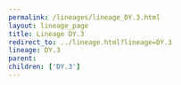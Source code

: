 ```yaml
---
permalink: /lineages/lineage_DY.3.html
layout: lineage_page
title: Lineage DY.3
redirect_to: ../lineage.html?lineage=DY.3
lineage: DY.3
parent: 
children: ['DY.3']
---
```

